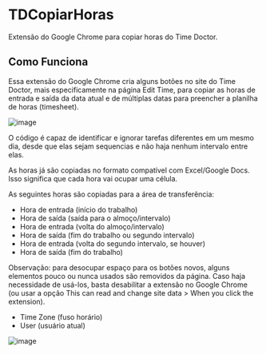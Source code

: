 # TDCopiarHoras
Extensão do Google Chrome para copiar horas do Time Doctor.

## Como Funciona
Essa extensão do Google Chrome cria alguns botões no site do Time Doctor, mais especificamente na página Edit Time, para copiar as horas de entrada e saída da data atual e de múltiplas datas para preencher a planilha de horas (timesheet).

![image](https://github.com/diogoan/TDCopiarHoras/assets/3026040/0f0e0dee-b5d3-4332-90c8-1c05db369532)

O código é capaz de identificar e ignorar tarefas diferentes em um mesmo dia, desde que elas sejam sequencias e não haja nenhum intervalo entre elas.

As horas já são copiadas no formato compatível com Excel/Google Docs. Isso significa que cada hora vai ocupar uma célula.

As seguintes horas são copiadas para a área de transferência:
* Hora de entrada (início do trabalho)
* Hora de saída (saída para o almoço/intervalo)
* Hora de entrada (volta do almoço/intervalo)
* Hora de saída (fim do trabalho ou segundo intervalo)
* Hora de entrada (volta do segundo intervalo, se houver)
* Hora de saída (fim do trabalho)

Observação: para desocupar espaço para os botões novos, alguns elementos pouco ou nunca usados são removidos da página. Caso haja necessidade de usá-los, basta desabilitar a extensão no Google Chrome (ou usar a opção This can read and change site data > When you click the extension).
* Time Zone (fuso horário)
* User (usuário atual)

![image](https://github.com/diogoan/TDCopiarHoras/assets/3026040/54790ce5-4cf2-4c95-a9ab-1bd357e995fa)
